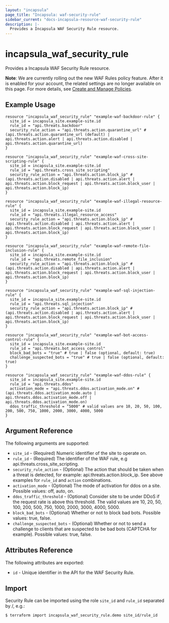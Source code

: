```yaml
---
layout: "incapsula"
page_title: "Incapsula: waf-security-rule"
sidebar_current: "docs-incapsula-resource-waf-security-rule"
description: |-
  Provides a Incapsula WAF Security Rule resource.
---
```


# incapsula_waf_security_rule

Provides a Incapsula WAF Security Rule resource. 

**Note**: We are currently rolling out the new WAF Rules policy feature. After it is enabled for your account, the related settings are no longer available on this page. For more details, see
 [Create and Manage Policies](https://docs.imperva.com/bundle/cloud-application-security/page/policies.htm).

## Example Usage

```hcl
resource "incapsula_waf_security_rule" "example-waf-backdoor-rule" {
  site_id = incapsula_site.example-site.id
  rule_id = "api.threats.backdoor"
  security_rule_action = "api.threats.action.quarantine_url" # (api.threats.action.quarantine_url (default) | api.threats.action.alert | api.threats.action.disabled | api.threats.action.quarantine_url)
}

resource "incapsula_waf_security_rule" "example-waf-cross-site-scripting-rule" {
  site_id = incapsula_site.example-site.id
  rule_id = "api.threats.cross_site_scripting"
  security_rule_action = "api.threats.action.block_ip" # (api.threats.action.disabled | api.threats.action.alert | api.threats.action.block_request | api.threats.action.block_user | api.threats.action.block_ip)
}

resource "incapsula_waf_security_rule" "example-waf-illegal-resource-rule" {
  site_id = incapsula_site.example-site.id
  rule_id = "api.threats.illegal_resource_access"
  security_rule_action = "api.threats.action.block_ip" # (api.threats.action.disabled | api.threats.action.alert | api.threats.action.block_request | api.threats.action.block_user | api.threats.action.block_ip)
}

resource "incapsula_waf_security_rule" "example-waf-remote-file-inclusion-rule" {
  site_id = incapsula_site.example-site.id
  rule_id = "api.threats.remote_file_inclusion"
  security_rule_action = "api.threats.action.block_ip" # (api.threats.action.disabled | api.threats.action.alert | api.threats.action.block_request | api.threats.action.block_user | api.threats.action.block_ip)
}

resource "incapsula_waf_security_rule" "example-waf-sql-injection-rule" {
  site_id = incapsula_site.example-site.id
  rule_id = "api.threats.sql_injection"
  security_rule_action = "api.threats.action.block_ip" # (api.threats.action.disabled | api.threats.action.alert | api.threats.action.block_request | api.threats.action.block_user | api.threats.action.block_ip)
}

resource "incapsula_waf_security_rule" "example-waf-bot-access-control-rule" {
  site_id = incapsula_site.example-site.id
  rule_id = "api.threats.bot_access_control"
  block_bad_bots = "true" # true | false (optional, default: true)
  challenge_suspected_bots = "true" # true | false (optional, default: true)
}

resource "incapsula_waf_security_rule" "example-waf-ddos-rule" {
  site_id = incapsula_site.example-site.id
  rule_id = "api.threats.ddos"
  activation_mode = "api.threats.ddos.activation_mode.on" # (api.threats.ddos.activation_mode.auto | api.threats.ddos.activation_mode.off | api.threats.ddos.activation_mode.on)
  ddos_traffic_threshold = "5000" # valid values are 10, 20, 50, 100, 200, 500, 750, 1000, 2000, 3000, 4000, 5000
}
```

## Argument Reference

The following arguments are supported:

* `site_id` - (Required) Numeric identifier of the site to operate on.
* `rule_id` - (Required) The identifier of the WAF rule, e.g api.threats.cross_site_scripting.
* `security_rule_action` - (Optional) The action that should be taken when a threat is detected, for example: api.threats.action.block_ip. See above examples for `rule_id` and `action` combinations.
* `activation_mode` - (Optional) The mode of activation for ddos on a site. Possible values: off, auto, on.
* `ddos_traffic_threshold` - (Optional) Consider site to be under DDoS if the request rate is above this threshold. The valid values are 10, 20, 50, 100, 200, 500, 750, 1000, 2000, 3000, 4000, 5000.
* `block_bad_bots` - (Optional) Whether or not to block bad bots. Possible values: true, false.
* `challenge_suspected_bots` - (Optional) Whether or not to send a challenge to clients that are suspected to be bad bots (CAPTCHA for example). Possible values: true, false.

## Attributes Reference

The following attributes are exported:

* `id` - Unique identifier in the API for the WAF Security Rule.

## Import

Security Rule can be imported using the role `site_id` and `rule_id` separated by /, e.g.:

```
$ terraform import incapsula_waf_security_rule.demo site_id/rule_id
```